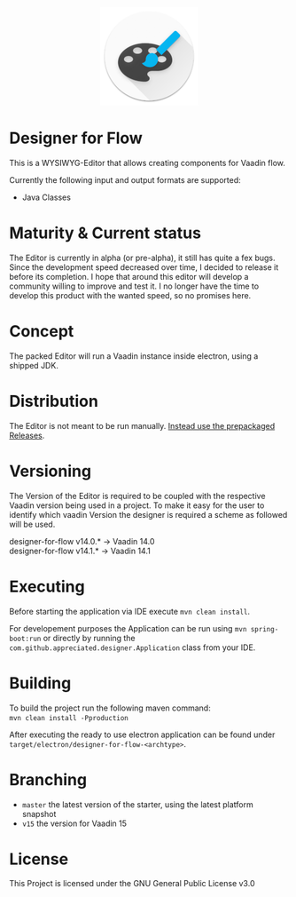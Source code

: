<p align="center"><img src="https://raw.githubusercontent.com/appreciated/designer-for-flow/master/src/main/resources/META-INF/resources/img/logo-floating-low.png">
<br>
<h1>Designer for Flow</h1>
</p> 

This is a WYSIWYG-Editor that allows creating components for Vaadin flow.

Currently the following input and output formats are supported:
- Java Classes    

# Maturity & Current status
The Editor is currently in alpha (or pre-alpha), it still has quite a fex bugs. Since the development speed decreased over time, I decided to release it before its completion. I hope that around this editor will develop a community willing to improve and test it. I no longer have the time to develop this product with the wanted speed, so no promises here. 

# Concept
The packed Editor will run a Vaadin instance inside electron, using a shipped JDK.

# Distribution
The Editor is not meant to be run manually. [Instead use the prepackaged Releases](https://github.com/appreciated/designer-for-flow/releases).

# Versioning
The Version of the Editor is required to be coupled with the respective Vaadin version being used in a project. To make it easy for the user to identify which vaadin Version the designer is required a scheme as followed will be used. 

designer-for-flow v14.0.* -> Vaadin 14.0  
designer-for-flow v14.1.* -> Vaadin 14.1  

# Executing
Before starting the application via IDE execute `mvn clean install`.

For developement purposes the Application can be run using `mvn spring-boot:run` or directly by running the `com.github.appreciated.designer.Application` class from your IDE. 

# Building
To build the project run the following maven command:  
`mvn clean install -Pproduction` 

After executing the ready to use electron application can be found under `target/electron/designer-for-flow-<archtype>`.

# Branching

* `master` the latest version of the starter, using the latest platform snapshot
* `v15` the version for Vaadin 15

# License

This Project is licensed under the GNU General Public License v3.0
